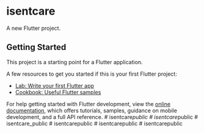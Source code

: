 # isentcare

A new Flutter project.

## Getting Started

This project is a starting point for a Flutter application.

A few resources to get you started if this is your first Flutter project:

- [Lab: Write your first Flutter app](https://docs.flutter.dev/get-started/codelab)
- [Cookbook: Useful Flutter samples](https://docs.flutter.dev/cookbook)

For help getting started with Flutter development, view the
[online documentation](https://docs.flutter.dev/), which offers tutorials,
samples, guidance on mobile development, and a full API reference.
#   i s e n t c a r e _ p u b l i c  
 #   i s e n t c a r e _ p u b l i c  
 #   i s e n t c a r e _ p u b l i c  
 #   i s e n t c a r e p u b l i c  
 #   i s e n t c a r e p u b l i c  
 #   i s e n t c a r e p u b l i c  
 